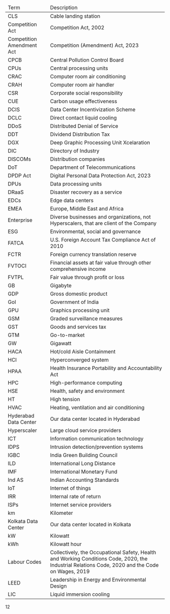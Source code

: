 <table><thead><tr><td>Term</td><td>Description</td></tr></thead><tbody><tr><td>CLS</td><td>Cable landing station</td></tr><tr><td>Competition Act</td><td>Competition Act, 2002</td></tr><tr><td>Competition Amendment Act</td><td>Competition (Amendment) Act, 2023</td></tr><tr><td>CPCB</td><td>Central Pollution Control Board</td></tr><tr><td>CPUs</td><td>Central processing units</td></tr><tr><td>CRAC</td><td>Computer room air conditioning</td></tr><tr><td>CRAH</td><td>Computer room air handler</td></tr><tr><td>CSR</td><td>Corporate social responsibility</td></tr><tr><td>CUE</td><td>Carbon usage effectiveness</td></tr><tr><td>DCIS</td><td>Data Center Incentivization Scheme</td></tr><tr><td>DCLC</td><td>Direct contact liquid cooling</td></tr><tr><td>DDoS</td><td>Distributed Denial of Service</td></tr><tr><td>DDT</td><td>Dividend Distribution Tax</td></tr><tr><td>DGX</td><td>Deep Graphic Processing Unit Xcelaration</td></tr><tr><td>DIC</td><td>Directory of Industry</td></tr><tr><td>DISCOMs</td><td>Distribution companies</td></tr><tr><td>DoT</td><td>Department of Telecommunications</td></tr><tr><td>DPDP Act</td><td>Digital Personal Data Protection Act, 2023</td></tr><tr><td>DPUs</td><td>Data processing units</td></tr><tr><td>DRaaS</td><td>Disaster recovery as a service</td></tr><tr><td>EDCs</td><td>Edge data centers</td></tr><tr><td>EMEA</td><td>Europe, Middle East and Africa</td></tr><tr><td>Enterprise</td><td>Diverse businesses and organizations, not Hyperscalers, that are client of the Company</td></tr><tr><td>ESG</td><td>Environmental, social and governance</td></tr><tr><td>FATCA</td><td>U.S. Foreign Account Tax Compliance Act of 2010</td></tr><tr><td>FCTR</td><td>Foreign currency translation reserve</td></tr><tr><td>FVTOCI</td><td>Financial assets at fair value through other comprehensive income</td></tr><tr><td>FVTPL</td><td>Fair value through profit or loss</td></tr><tr><td>GB</td><td>Gigabyte</td></tr><tr><td>GDP</td><td>Gross domestic product</td></tr><tr><td>GoI</td><td>Government of India</td></tr><tr><td>GPU</td><td>Graphics processing unit</td></tr><tr><td>GSM</td><td>Graded surveillance measures</td></tr><tr><td>GST</td><td>Goods and services tax</td></tr><tr><td>GTM</td><td>Go-to-market</td></tr><tr><td>GW</td><td>Gigawatt</td></tr><tr><td>HACA</td><td>Hot/cold Aisle Containment</td></tr><tr><td>HCI</td><td>Hyperconverged system</td></tr><tr><td>HPAA</td><td>Health Insurance Portability and Accountability Act</td></tr><tr><td>HPC</td><td>High-performance computing</td></tr><tr><td>HSE</td><td>Health, safety and environment</td></tr><tr><td>HT</td><td>High tension</td></tr><tr><td>HVAC</td><td>Heating, ventilation and air conditioning</td></tr><tr><td>Hyderabad Data Center</td><td>Our data center located in Hyderabad</td></tr><tr><td>Hyperscaler</td><td>Large cloud service providers</td></tr><tr><td>ICT</td><td>Information communication technology</td></tr><tr><td>IDPS</td><td>Intrusion detection/prevention systems</td></tr><tr><td>IGBC</td><td>India Green Building Council</td></tr><tr><td>ILD</td><td>International Long Distance</td></tr><tr><td>IMF</td><td>International Monetary Fund</td></tr><tr><td>Ind AS</td><td>Indian Accounting Standards</td></tr><tr><td>IoT</td><td>Internet of things</td></tr><tr><td>IRR</td><td>Internal rate of return</td></tr><tr><td>ISPs</td><td>Internet service providers</td></tr><tr><td>km</td><td>Kilometer</td></tr><tr><td>Kolkata Data Center</td><td>Our data center located in Kolkata</td></tr><tr><td>kW</td><td>Kilowatt</td></tr><tr><td>kWh</td><td>Kilowatt hour</td></tr><tr><td>Labour Codes</td><td>Collectively, the Occupational Safety, Health and Working Conditions Code, 2020, the Industrial Relations Code, 2020 and the Code on Wages, 2019</td></tr><tr><td>LEED</td><td>Leadership in Energy and Environmental Design</td></tr><tr><td>LIC</td><td>Liquid immersion cooling</td></tr></tbody></table>

12
